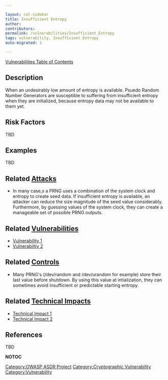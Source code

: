 ```yaml
---

layout: col-sidebar
title: Insufficient Entropy
author: 
contributors: 
permalink: /vulnerabilities/Insufficient_Entropy
tags: vulnerability, Insufficient Entropy
auto-migrated: 1

---
```


[Vulnerabilities Table of Contents](ASDR_TOC_Vulnerabilities "wikilink")

## Description

When an undesirably low amount of entropy is available. Psuedo Random
Number Generators are susceptible to suffering from insufficient entropy
when they are initialized, because entropy data may not be available to
them yet.

## Risk Factors

TBD

## Examples

TBD

## Related [Attacks](Attacks "wikilink")

  - In many case,s a PRNG uses a combination of the system clock and
    entropy to create seed data. If insufficient entropy is available,
    an attacker can reduce the size magnitude of the seed value
    considerably. Furthermore, by guessing values of the system clock,
    they can create a manageable set of possible PRNG outputs.

## Related [Vulnerabilities](Vulnerabilities "wikilink")

  - [Vulnerability 1](Vulnerability_1 "wikilink")
  - [Vulnerabiltiy 2](Vulnerabiltiy_2 "wikilink")

## Related [Controls](Controls "wikilink")

  - Many PRNG's (/dev/random and /dev/urandom for example) store their
    last value before shutdown. By using this value at intialization,
    they can sometimes avoid insufficient or predictable starting
    entropy.

## Related [Technical Impacts](Technical_Impacts "wikilink")

  - [Technical Impact 1](Technical_Impact_1 "wikilink")
  - [Technical Impact 2](Technical_Impact_2 "wikilink")

## References

TBD

__NOTOC__

[Category:OWASP ASDR Project](Category:OWASP_ASDR_Project "wikilink")
[Category:Cryptographic
Vulnerability](Category:Cryptographic_Vulnerability "wikilink")
[Category:Vulnerability](Category:Vulnerability "wikilink")